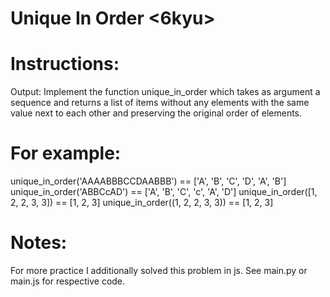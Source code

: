 # Unique In Order <6kyu>


# Instructions:
Output:
Implement the function unique_in_order which takes as argument a sequence and returns a list of items without any elements with the same value next to each other and preserving the original order of elements.

# For example:

unique_in_order('AAAABBBCCDAABBB') == ['A', 'B', 'C', 'D', 'A', 'B']
unique_in_order('ABBCcAD')         == ['A', 'B', 'C', 'c', 'A', 'D']
unique_in_order([1, 2, 2, 3, 3])   == [1, 2, 3]
unique_in_order((1, 2, 2, 3, 3))   == [1, 2, 3]

# Notes:
For more practice I additionally solved this problem in js. See main.py or main.js for respective code.